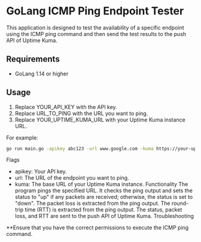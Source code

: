 # GoLang ICMP Ping Endpoint Tester

This application is designed to test the availability of a specific endpoint using the ICMP ping command and then send the test results to the push API of Uptime Kuma.

## Requirements

- GoLang 1.14 or higher

## Usage

1. Replace YOUR_API_KEY with the API key.
2. Replace URL_TO_PING with the URL you want to ping.
3. Replace YOUR_UPTIME_KUMA_URL with your Uptime Kuma instance URL.

For example:

```bash
go run main.go -apikey abc123 -url www.google.com -kuma https://your-uptime-kuma-instance.com
```
Flags
- apikey: Your API key.
- url: The URL of the endpoint you want to ping.
- kuma: The base URL of your Uptime Kuma instance.
Functionality
The program pings the specified URL.
It checks the ping output and sets the status to "up" if any packets are received; otherwise, the status is set to "down".
The packet loss is extracted from the ping output.
The round-trip time (RTT) is extracted from the ping output.
The status, packet loss, and RTT are sent to the push API of Uptime Kuma.
Troubleshooting

**Ensure that you have the correct permissions to execute the ICMP ping command.
